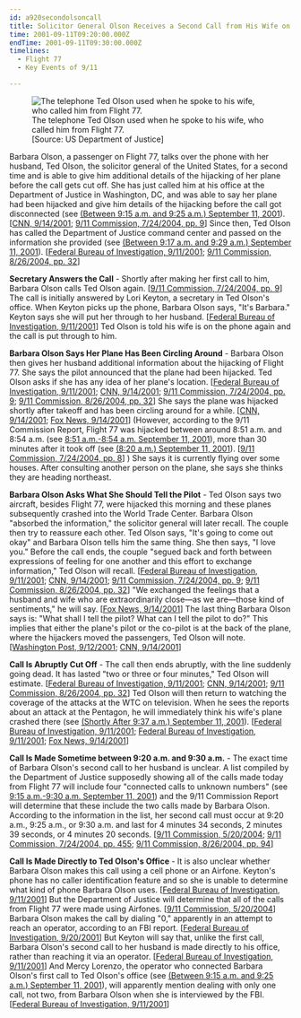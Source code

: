 ```yaml
---
id: a920secondolsoncall
title: Solicitor General Olson Receives a Second Call from His Wife on Flight 77
time: 2001-09-11T09:20:00.000Z
endTime: 2001-09-11T09:30:00.000Z
timelines:
  - Flight 77
  - Key Events of 9/11

---
```


<figure>
  <img alt="The telephone Ted Olson used when he spoke to his wife, who called him from Flight 77." src="//i2.wp.com/cdn.historycommons.org/images/events/Olson_Phone_2050081722-46599.jpg" />
  <figcaption>The telephone Ted Olson used when he spoke to his wife, who called him from Flight 77.<br>[Source: US Department of Justice]</figcaption>
</figure>

Barbara Olson, a passenger on Flight 77, talks over the phone with her husband, Ted Olson, the solicitor general of the United States, for a second time and is able to give him additional details of the hijacking of her plane before the call gets cut off. She has just called him at his office at the Department of Justice in Washington, DC, and was able to say her plane had been hijacked and give him details of the hijacking before the call got disconnected (see [(Between 9:15 a.m. and 9:25 a.m.) September 11, 2001](/timeline/#a920olsoncall)). [[CNN, 9/14/2001][1]; [9/11 Commission, 7/24/2004, pp. 9][2]] Since then, Ted Olson has called the Department of Justice command center and passed on the information she provided (see [(Between 9:17 a.m. and 9:29 a.m.) September 11, 2001](/timeline/#a925olson)). [[Federal Bureau of Investigation, 9/11/2001][3]; [9/11 Commission, 8/26/2004, pp. 32][4]]

**Secretary Answers the Call** - Shortly after making her first call to him, Barbara Olson calls Ted Olson again. [[9/11 Commission, 7/24/2004, pp. 9][2]] The call is initially answered by Lori Keyton, a secretary in Ted Olson's office. When Keyton picks up the phone, Barbara Olson says, "It's Barbara." Keyton says she will put her through to her husband. [[Federal Bureau of Investigation, 9/11/2001][5]] Ted Olson is told his wife is on the phone again and the call is put through to him. 

**Barbara Olson Says Her Plane Has Been Circling Around** - Barbara Olson then gives her husband additional information about the hijacking of Flight 77. She says the pilot announced that the plane had been hijacked. Ted Olson asks if she has any idea of her plane's location. [[Federal Bureau of Investigation, 9/11/2001][3]; [CNN, 9/14/2001][1]; [9/11 Commission, 7/24/2004, pp. 9][2]; [9/11 Commission, 8/26/2004, pp. 32][4]] She says the plane was hijacked shortly after takeoff and has been circling around for a while. [[CNN, 9/14/2001][1]; [Fox News, 9/14/2001][6]] (However, according to the 9/11 Commission Report, Flight 77 was hijacked between around 8:51 a.m. and 8:54 a.m. (see [8:51 a.m.-8:54 a.m. September 11, 2001](/timeline/#a851hijackerstakeover)), more than 30 minutes after it took off (see [(8:20 a.m.) September 11, 2001](/timeline/#a820takeoff)). [[9/11 Commission, 7/24/2004, pp. 8][2]] ) She says it is currently flying over some houses. After consulting another person on the plane, she says she thinks they are heading northeast. 

**Barbara Olson Asks What She Should Tell the Pilot** - Ted Olson says two aircraft, besides Flight 77, were hijacked this morning and these planes subsequently crashed into the World Trade Center. Barbara Olson "absorbed the information," the solicitor general will later recall. The couple then try to reassure each other. Ted Olson says, "It's going to come out okay" and Barbara Olson tells him the same thing. She then says, "I love you." Before the call ends, the couple "segued back and forth between expressions of feeling for one another and this effort to exchange information," Ted Olson will recall. [[Federal Bureau of Investigation, 9/11/2001][3]; [CNN, 9/14/2001][1]; [9/11 Commission, 7/24/2004, pp. 9][2]; [9/11 Commission, 8/26/2004, pp. 32][4]] "We exchanged the feelings that a husband and wife who are extraordinarily close—as we are—those kind of sentiments," he will say. [[Fox News, 9/14/2001][6]] The last thing Barbara Olson says is: "What shall I tell the pilot? What can I tell the pilot to do?" This implies that either the plane's pilot or the co-pilot is at the back of the plane, where the hijackers moved the passengers, Ted Olson will note. [[Washington Post, 9/12/2001][7]; [CNN, 9/14/2001][1]]

**Call Is Abruptly Cut Off** - The call then ends abruptly, with the line suddenly going dead. It has lasted "two or three or four minutes," Ted Olson will estimate. [[Federal Bureau of Investigation, 9/11/2001][3]; [CNN, 9/14/2001][1]; [9/11 Commission, 8/26/2004, pp. 32][4]] Ted Olson will then return to watching the coverage of the attacks at the WTC on television. When he sees the reports about an attack at the Pentagon, he will immediately think his wife's plane crashed there (see [(Shortly After 9:37 a.m.) September 11, 2001](/timeline/#a937olsonthinkscrash)). [[Federal Bureau of Investigation, 9/11/2001][3]; [Federal Bureau of Investigation, 9/11/2001][5]; [Fox News, 9/14/2001][6]]

**Call Is Made Sometime between 9:20 a.m. and 9:30 a.m.** - The exact time of Barbara Olson's second call to her husband is unclear. A list compiled by the Department of Justice supposedly showing all of the calls made today from Flight 77 will include four "connected calls to unknown numbers" (see [9:15 a.m.-9:30 a.m. September 11, 2001](/timeline/#a915fourolsoncalls)) and the 9/11 Commission Report will determine that these include the two calls made by Barbara Olson. According to the information in the list, her second call must occur at 9:20 a.m., 9:25 a.m., or 9:30 a.m. and last for 4 minutes 34 seconds, 2 minutes 39 seconds, or 4 minutes 20 seconds. [[9/11 Commission, 5/20/2004][8]; [9/11 Commission, 7/24/2004, pp. 455][2]; [9/11 Commission, 8/26/2004, pp. 94][4]]

**Call Is Made Directly to Ted Olson's Office** - It is also unclear whether Barbara Olson makes this call using a cell phone or an Airfone. Keyton's phone has no caller identification feature and so she is unable to determine what kind of phone Barbara Olson uses. [[Federal Bureau of Investigation, 9/11/2001][5]] But the Department of Justice will determine that all of the calls from Flight 77 were made using Airfones. [[9/11 Commission, 5/20/2004][8]] Barbara Olson makes the call by dialing "0," apparently in an attempt to reach an operator, according to an FBI report. [[Federal Bureau of Investigation, 9/20/2001][9]] But Keyton will say that, unlike the first call, Barbara Olson's second call to her husband is made directly to his office, rather than reaching it via an operator. [[Federal Bureau of Investigation, 9/11/2001][5]] And Mercy Lorenzo, the operator who connected Barbara Olson's first call to Ted Olson's office (see [(Between 9:15 a.m. and 9:25 a.m.) September 11, 2001](/timeline/#a915lorenzoolson)), will apparently mention dealing with only one call, not two, from Barbara Olson when she is interviewed by the FBI. [[Federal Bureau of Investigation, 9/11/2001][9]]

[1]: http://edition.cnn.com/TRANSCRIPTS/0109/14/lkl.00.html
[2]: https://web.archive.org/web/20041020144854/http://www.decloah.com/mirrors/9-11/911_Report.txt
[3]: https://www.scribd.com/document/15072623/T1A-B33-Four-Flights-Phone-Calls-and-Other-Data-Fdr-Entire-Contents-FBI-302s-843
[4]: https://www.hsdl.org/?view&did=484625
[5]: https://www.scribd.com/document/13499802/T7-B13-Flight-Call-Notes-and-302s-Folder-Entire-Contents
[6]: https://s3.amazonaws.com/911timeline/2001/foxnews091401.html
[7]: https://www.washingtonpost.com/archive/politics/2001/09/12/on-flight-77-our-plane-is-being-hijacked/85b3c4b3-876b-4bb5-b1f7-00cc8c37b75e/
[8]: https://www.scribd.com/document/18886083/T7-B12-Flight-93-Calls-General-Fdr-52004-DOJ-Briefing-on-Cell-and-Phone-Calls-From-AA-77-408?autodown=pdf
[9]: https://www.scribd.com/document/24392516/T7-B19-Key-302s-Fdr-Entire-Contents-FBI-302s
